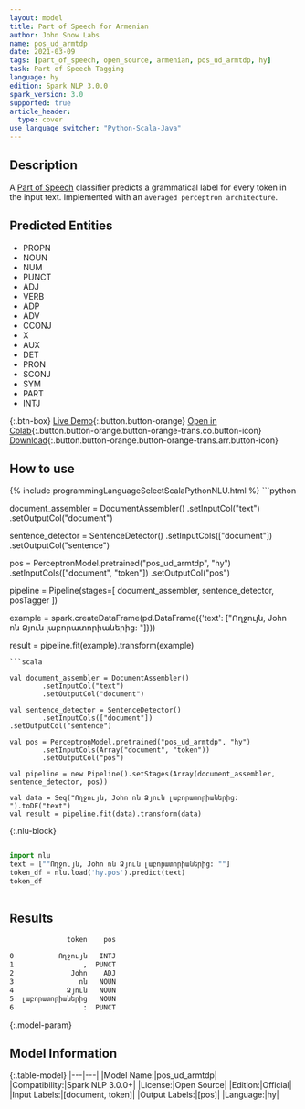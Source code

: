 ```yaml
---
layout: model
title: Part of Speech for Armenian
author: John Snow Labs
name: pos_ud_armtdp
date: 2021-03-09
tags: [part_of_speech, open_source, armenian, pos_ud_armtdp, hy]
task: Part of Speech Tagging
language: hy
edition: Spark NLP 3.0.0
spark_version: 3.0
supported: true
article_header:
  type: cover
use_language_switcher: "Python-Scala-Java"
---
```


## Description

A [Part of Speech](https://en.wikipedia.org/wiki/Part_of_speech) classifier predicts a grammatical label for every token in the input text. Implemented with an `averaged perceptron architecture`.

## Predicted Entities

- PROPN
- NOUN
- NUM
- PUNCT
- ADJ
- VERB
- ADP
- ADV
- CCONJ
- X
- AUX
- DET
- PRON
- SCONJ
- SYM
- PART
- INTJ

{:.btn-box}
[Live Demo](https://demo.johnsnowlabs.com/public/GRAMMAR_EN/){:.button.button-orange}
[Open in Colab](https://colab.research.google.com/github/JohnSnowLabs/spark-nlp-workshop/blob/master/tutorials/streamlit_notebooks/GRAMMAR_EN.ipynb){:.button.button-orange.button-orange-trans.co.button-icon}
[Download](https://s3.amazonaws.com/auxdata.johnsnowlabs.com/public/models/pos_ud_armtdp_hy_3.0.0_3.0_1615292139311.zip){:.button.button-orange.button-orange-trans.arr.button-icon}

## How to use



<div class="tabs-box" markdown="1">
{% include programmingLanguageSelectScalaPythonNLU.html %}
```python

document_assembler = DocumentAssembler()
  .setInputCol("text")
  .setOutputCol("document")

sentence_detector = SentenceDetector()
  .setInputCols(["document"])
  .setOutputCol("sentence")

pos = PerceptronModel.pretrained("pos_ud_armtdp", "hy")
  .setInputCols(["document", "token"])
  .setOutputCol("pos")

pipeline = Pipeline(stages=[
  document_assembler,
  sentence_detector,
  posTagger
])

example = spark.createDataFrame(pd.DataFrame({'text': ["Ողջույն, John ոն Ձյուն լաբորատորիաներից: "]}))

result = pipeline.fit(example).transform(example)


```
```scala

val document_assembler = DocumentAssembler()
        .setInputCol("text")
        .setOutputCol("document")

val sentence_detector = SentenceDetector()
        .setInputCols(["document"])
.setOutputCol("sentence")

val pos = PerceptronModel.pretrained("pos_ud_armtdp", "hy")
        .setInputCols(Array("document", "token"))
        .setOutputCol("pos")

val pipeline = new Pipeline().setStages(Array(document_assembler, sentence_detector, pos))

val data = Seq("Ողջույն, John ոն Ձյուն լաբորատորիաներից: ").toDF("text")
val result = pipeline.fit(data).transform(data)

```

{:.nlu-block}
```python

import nlu
text = [""Ողջույն, John ոն Ձյուն լաբորատորիաներից: ""]
token_df = nlu.load('hy.pos').predict(text)
token_df
    
```
</div>

## Results

```bash
              token    pos
                          
0           Ողջույն   INTJ
1                 ,  PUNCT
2              John    ADJ
3                ոն   NOUN
4             Ձյուն   NOUN
5  լաբորատորիաներից   NOUN
6                 :  PUNCT
```

{:.model-param}
## Model Information

{:.table-model}
|---|---|
|Model Name:|pos_ud_armtdp|
|Compatibility:|Spark NLP 3.0.0+|
|License:|Open Source|
|Edition:|Official|
|Input Labels:|[document, token]|
|Output Labels:|[pos]|
|Language:|hy|